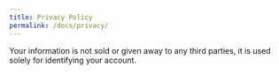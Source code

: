 ```yaml
---
title: Privacy Policy
permalink: /docs/privacy/
---
```


Your information is not sold or given away to any third parties, it is used solely for identifying your account.
